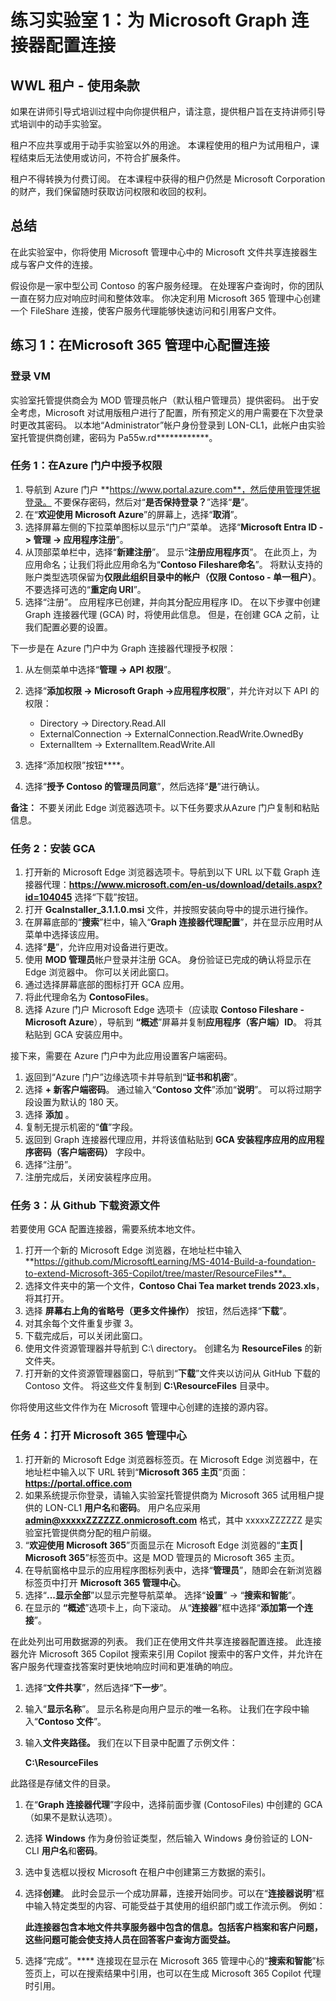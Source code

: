 # 练习实验室 1：为 Microsoft Graph 连接器配置连接

## WWL 租户 - 使用条款

如果在讲师引导式培训过程中向你提供租户，请注意，提供租户旨在支持讲师引导式培训中的动手实验室。

租户不应共享或用于动手实验室以外的用途。 本课程使用的租户为试用租户，课程结束后无法使用或访问，不符合扩展条件。

租户不得转换为付费订阅。 在本课程中获得的租户仍然是 Microsoft Corporation 的财产，我们保留随时获取访问权限和收回的权利。

## 总结

在此实验室中，你将使用 Microsoft 管理中心中的 Microsoft 文件共享连接器生成与客户文件的连接。

假设你是一家中型公司 Contoso 的客户服务经理。 在处理客户查询时，你的团队一直在努力应对响应时间和整体效率。 你决定利用 Microsoft 365 管理中心创建一个 FileShare 连接，使客户服务代理能够快速访问和引用客户文件。

## 练习 1：在Microsoft 365 管理中心配置连接

### 登录 VM

实验室托管提供商会为 MOD 管理员帐户（默认租户管理员）提供密码。 出于安全考虑，Microsoft 对试用版租户进行了配置，所有预定义的用户需要在下次登录时更改其密码。 以本地“Administrator”帐户身份登录到 LON-CL1，此帐户由实验室托管提供商创建，密码为 Pa55w.rd************。

### 任务 1：在Azure 门户中授予权限

1. 导航到 Azure 门户 **https://www.portal.azure.com**，然后使用管理凭据登录。 不要保存密码，然后对“**是否保持登录？**”选择“**是**”。
2. 在“**欢迎使用 Microsoft Azure**”的屏幕上，选择“**取消**”。
1. 选择屏幕左侧的下拉菜单图标以显示“门户”菜单。 选择“**Microsoft Entra ID -> 管理 -> 应用程序注册**”。
1. 从顶部菜单栏中，选择“**新建注册**”。 显示“**注册应用程序页**”。 在此页上，为应用命名；让我们将此应用命名为“**Contoso Fileshare命名**”。 将默认支持的账户类型选项保留为**仅限此组织目录中的帐户（仅限 Contoso - 单一租户）**。 不要选择可选的“**重定向 URI**”。
1. 选择“注册”。 应用程序已创建，并向其分配应用程序 ID。 在以下步骤中创建 Graph 连接器代理 (GCA) 时，将使用此信息。 但是，在创建 GCA 之前，让我们配置必要的设置。

下一步是在 Azure 门户中为 Graph 连接器代理授予权限：

1. 从左侧菜单中选择“**管理 -> API 权限**”。
1. 选择“**添加权限 -> Microsoft Graph ->应用程序权限**”，并允许对以下 API 的权限：

    - Directory -> Directory.Read.All
    - ExternalConnection -> ExternalConnection.ReadWrite.OwnedBy
    - ExternalItem -> ExternalItem.ReadWrite.All
      
1. 选择“添加权限”按钮****。
1. 选择“**授予 Contoso 的管理员同意**”，然后选择“**是**”进行确认。

**备注：** 不要关闭此 Edge 浏览器选项卡。以下任务要求从Azure 门户复制和粘贴信息。

### 任务 2：安装 GCA

1. 打开新的 Microsoft Edge 浏览器选项卡。导航到以下 URL 以下载 Graph 连接器代理：**https://www.microsoft.com/en-us/download/details.aspx?id=104045** 选择“下载”按钮。 
1. 打开 **GcaInstaller_3.1.1.0.msi** 文件，并按照安装向导中的提示进行操作。 
2. 在屏幕底部的“**搜索**”栏中，输入“**Graph 连接器代理配置**”，并在显示应用时从菜单中选择该应用。
3. 选择“**是**”，允许应用对设备进行更改。
4. 使用 **MOD 管理员**帐户登录并注册 GCA。 身份验证已完成的确认将显示在 Edge 浏览器中。 你可以关闭此窗口。
5. 通过选择屏幕底部的图标打开 GCA 应用。
1. 将此代理命名为 **ContosoFiles**。
1. 选择 Azure 门户 Microsoft Edge 选项卡（应读取 **Contoso Fileshare - Microsoft Azure**），导航到 **“概述**”屏幕并复制**应用程序（客户端）ID**。 将其粘贴到 GCA 安装应用中。

接下来，需要在 Azure 门户中为此应用设置客户端密码。

1. 返回到“Azure 门户”边缘选项卡并导航到“**证书和机密**”。
1. 选择 **+ 新客户端密码**。 通过输入“**Contoso 文件**”添加“**说明**”。 可以将过期字段设置为默认的 180 天。
2. 选择 **添加** 。
3. 复制无提示机密的“**值**”字段。
1. 返回到 Graph 连接器代理应用，并将该值粘贴到 **GCA 安装程序应用的应用程序密码（客户端密码）** 字段中。
1. 选择“注册”。
1. 注册完成后，关闭安装程序应用。

### 任务 3：从 Github 下载资源文件

若要使用 GCA 配置连接器，需要系统本地文件。 

1. 打开一个新的 Microsoft Edge 浏览器，在地址栏中输入 **https://github.com/MicrosoftLearning/MS-4014-Build-a-foundation-to-extend-Microsoft-365-Copilot/tree/master/ResourceFiles**。
2. 选择文件夹中的第一个文件，**Contoso Chai Tea market trends 2023.xls**，将其打开。
3. 选择 **屏幕右上角的省略号（更多文件操作）** 按钮，然后选择“**下载**”。
4. 对其余每个文件重复步骤 3。
5. 下载完成后，可以关闭此窗口。
6. 使用文件资源管理器并导航到 C:\ directory。 创建名为 **ResourceFiles** 的新文件夹。
7. 打开新的文件资源管理器窗口，导航到“**下载**”文件夹以访问从 GitHub 下载的 Contoso 文件。 将这些文件复制到 **C:\ResourceFiles** 目录中。

你将使用这些文件作为在 Microsoft 管理中心创建的连接的源内容。

### 任务 4：打开 Microsoft 365 管理中心

1. 打开新的 Microsoft Edge 浏览器标签页。在 Microsoft Edge 浏览器中，在地址栏中输入以下 URL 转到“**Microsoft 365 主页**”页面：**https://portal.office.com**
1. 如果系统提示你登录，请输入实验室托管提供商为 Microsoft 365 试用租户提供的 LON-CL1 **用户名**和**密码**。 用户名应采用 **<admin@xxxxxZZZZZZ.onmicrosoft.com>** 格式，其中 xxxxxZZZZZZ 是实验室托管提供商分配的租户前缀。 
1. “**欢迎使用 Microsoft 365**”页面显示在 Microsoft Edge 浏览器的“**主页 | Microsoft 365**”标签页中。这是 MOD 管理员的 Microsoft 365 主页。
1. 在导航窗格中显示的应用程序图标列表中，选择“**管理员**”，随即会在新浏览器标签页中打开 **Microsoft 365 管理中心**。
1. 选择“**...显示全部**”以显示完整导航菜单。 选择“**设置**” -> “**搜索和智能**”。
1. 在显示的 **“概述**”选项卡上，向下滚动。 从“**连接器**”框中选择“**添加第一个连接**”。

在此处列出可用数据源的列表。 我们正在使用文件共享连接器配置连接。 此连接器允许 Microsoft 365 Copilot 搜索来引用 Copilot 搜索中的客户文件，并允许在客户服务代理查找答案时更快地响应时间和更准确的响应。

1. 选择“**文件共享**”，然后选择“**下一步**”。
1. 输入“**显示名称**”。 显示名称是向用户显示的唯一名称。 让我们在字段中输入“**Contoso 文件**”。
1. 输入**文件夹路径。** 我们在以下目录中配置了示例文件：

   **C:\ResourceFiles**

此路径是存储文件的目录。

1. 在“**Graph 连接器代理**”字段中，选择前面步骤 (ContosoFiles) 中创建的 GCA（如果不是默认选项）。
1. 选择 **Windows** 作为身份验证类型，然后输入 Windows 身份验证的 LON-CLI **用户名**和**密码**。
1. 选中复选框以授权 Microsoft 在租户中创建第三方数据的索引。
1. 选择**创建**。  此时会显示一个成功屏幕，连接开始同步。可以在“**连接器说明**”框中输入特定类型的内容、可能受益于其使用的组织部门或工作流示例。 例如：

    **此连接器包含本地文件共享服务器中包含的信息。包括客户档案和客户问题，这些问题可能会使支持人员在回答客户查询方面受益。**
1. 选择“完成”。**** 连接现在显示在 Microsoft 365 管理中心的“**搜索和智能**”标签页上，可以在搜索结果中引用，也可以在生成 Microsoft 365 Copilot 代理时引用。
